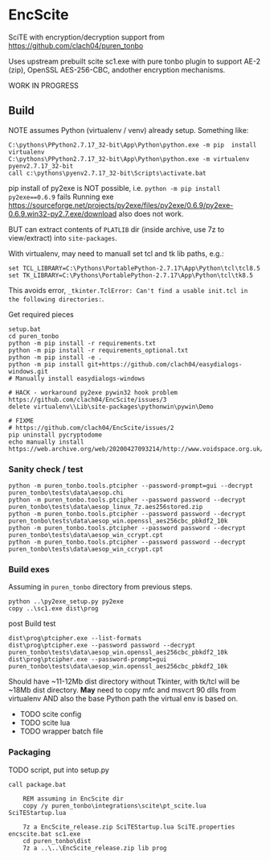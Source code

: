 # EncScite

SciTE with encryption/decryption support from https://github.com/clach04/puren_tonbo

Uses upstream prebuilt scite sc1.exe with pure tonbo plugin to support AE-2 (zip), OpenSSL AES-256-CBC, andother encryption mechanisms.

WORK IN PROGRESS

## Build

NOTE assumes Python (virtualenv / venv) already setup. Something like:

    C:\pythons\PPython2.7.17_32-bit\App\Python\python.exe -m pip  install virtualenv
    C:\pythons\PPython2.7.17_32-bit\App\Python\python.exe -m virtualenv pyenv2.7.17_32-bit
    call c:\pythons\pyenv2.7.17_32-bit\Scripts\activate.bat

pip install of py2exe is NOT possible, i.e. `python -m pip install py2exe==0.6.9` fails
Running exe https://sourceforge.net/projects/py2exe/files/py2exe/0.6.9/py2exe-0.6.9.win32-py2.7.exe/download
also does not work.

BUT can extract contents of `PLATLIB` dir (inside archive, use 7z to view/extract) into `site-packages`.

With virtualenv, may need to manuall set tcl and tk lib paths, e.g.:

    set TCL_LIBRARY=C:\Pythons\PortablePython-2.7.17\App\Python\tcl\tcl8.5
    set TK_LIBRARY=C:\Pythons\PortablePython-2.7.17\App\Python\tcl\tk8.5

This avoids error, `_tkinter.TclError: Can't find a usable init.tcl in the following directories:`.

Get required pieces

    setup.bat
    cd puren_tonbo
    python -m pip install -r requirements.txt
    python -m pip install -r requirements_optional.txt
    python -m pip install -e .
    python -m pip install git+https://github.com/clach04/easydialogs-windows.git
    # Manually install easydialogs-windows

    # HACK - workaround py2exe pywin32 hook problem https://github.com/clach04/EncScite/issues/3
    delete virtualenv\\Lib\site-packages\pythonwin\pywin\Demo

    # FIXME
    # https://github.com/clach04/EncScite/issues/2
    pip uninstall pycryptodome
    echo manually install https://web.archive.org/web/20200427093214/http://www.voidspace.org.uk/python/modules.shtml#pycrypto

### Sanity check / test

    python -m puren_tonbo.tools.ptcipher --password-prompt=gui --decrypt puren_tonbo\tests\data\aesop.chi
    python -m puren_tonbo.tools.ptcipher --password password --decrypt puren_tonbo\tests\data\aesop_linux_7z.aes256stored.zip
    python -m puren_tonbo.tools.ptcipher --password password --decrypt puren_tonbo\tests\data\aesop_win.openssl_aes256cbc_pbkdf2_10k
    python -m puren_tonbo.tools.ptcipher --password password --decrypt puren_tonbo\tests\data\aesop_win_ccrypt.cpt
    python -m puren_tonbo.tools.ptcipher --password password --decrypt puren_tonbo\tests\data\aesop_win_ccrypt.cpt


### Build exes

Assuming in `puren_tonbo` directory from previous steps.

    python ..\py2exe_setup.py py2exe
    copy ..\sc1.exe dist\prog


post Build test

    dist\prog\ptcipher.exe --list-formats
    dist\prog\ptcipher.exe --password password --decrypt puren_tonbo\tests\data\aesop_win.openssl_aes256cbc_pbkdf2_10k
    dist\prog\ptcipher.exe --password-prompt=gui puren_tonbo\tests\data\aesop_win.openssl_aes256cbc_pbkdf2_10k

Should have ~11-12Mb dist directory without Tkinter, with tk/tcl will be ~18Mb dist directory.
**May** need to copy mfc and msvcrt 90 dlls from virtualenv AND also the base Python path the virtual env is based on.


  * TODO scite config
  * TODO scite lua
  * TODO wrapper batch file


### Packaging

TODO script, put into setup.py

    call package.bat

        REM assuming in EncScite dir
        copy /y puren_tonbo\integrations\scite\pt_scite.lua SciTEStartup.lua

        7z a EncScite_release.zip SciTEStartup.lua SciTE.properties encscite.bat sc1.exe
        cd puren_tonbo\dist
        7z a ..\..\EncScite_release.zip lib prog

